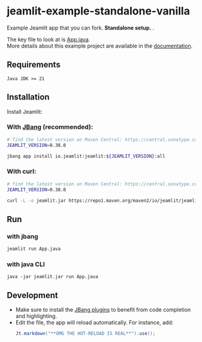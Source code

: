 # jeamlit-example-standalone-vanilla
Example Jeamlit app that you can fork. 
**Standalone setup.** .

The key file to look at is [App.java](App.java).  
More details about this example project are available in the [documentation](https://docs.jeamlit.io/get-started/installation/standalone-without-build-tool).

## Requirements

`Java JDK >= 21`

## Installation

Install Jeamlit:

### With [JBang](https://www.jbang.dev/) (recommended):
```bash
# find the latest version on Maven Central: https://central.sonatype.com/artifact/io.jeamlit/jeamlit
JEAMLIT_VERSION=0.38.0

jbang app install io.jeamlit:jeamlit:${JEAMLIT_VERSION}:all
```

### With curl:

```bash
# find the latest version on Maven Central: https://central.sonatype.com/artifact/io.jeamlit/jeamlit
JEAMLIT_VERSION=0.38.0

curl -L -o jeamlit.jar https://repo1.maven.org/maven2/io/jeamlit/jeamlit/${JEAMLIT_VERSION}/jeamlit-${JEAMLIT_VERSION}-all.jar
```

## Run 

### with jbang
```bash
jeamlit run App.java
```

### with java CLI
```
java -jar jeamlit.jar run App.java
```

## Development
- Make sure to install the [JBang plugins](https://plugins.jetbrains.com/plugin/18257-jbang) to benefit from code completion and highlighting.
- Edit the file, the app will reload automatically.
  For instance, add:
  ```java
  Jt.markdown("**OMG THE HOT-RELOAD IS REAL**").use();
  ```
    


